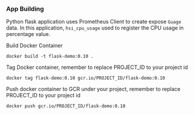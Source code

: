 ### App Building

Python flask application uses Prometheus Client to create expose `Guage` data. In this application, `hsi_cpu_usage` 
used to register the CPU usage in percentage value.

Build Docker Container
```shell
docker build -t flask-demo:0.10 .
```

Tag Docker container, remember to replace PROJECT_ID to your project id
```shell
docker tag flask-demo:0.10 gcr.io/PROJECT_ID/flask-demo:0.10
```

Push docker container to GCR under your project, remember to replace PROJECT_ID to your project id
```shell
docker push gcr.io/PROJECT_ID/flask-demo:0.10
```
